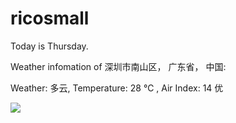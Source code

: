 # ricosmall

Today is Thursday.

Weather infomation of 深圳市南山区， 广东省， 中国: 

Weather: 多云, Temperature: 28 ℃ , Air Index: 14 优

<img src="https://github-readme-stats.vercel.app/api?username=ricosmall&show_icons=true" />
